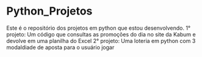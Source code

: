 # Python_Projetos
Este é o repositório dos projetos em python que estou desenvolvendo.
1° projeto: Um código que consultas as promoções do dia no site da Kabum e devolve em uma planilha do Excel
2° projeto: Uma loteria em python com 3 modaldiade de aposta para o usuário jogar
